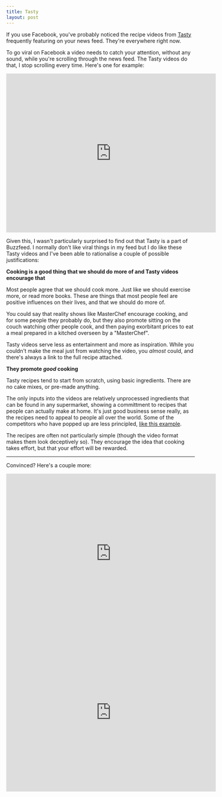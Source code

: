 ```yaml
---
title: Tasty
layout: post
---
```


If you use Facebook, you've probably noticed the recipe videos from [Tasty](https://www.facebook.com/buzzfeedtasty/?fref=ts) frequently featuring on your news feed. They're everywhere right now.

To go viral on Facebook a video needs to catch your attention, without any sound, while you're scrolling through the news feed. The Tasty videos do that, I stop scrolling every time. Here's one for example:

<iframe src="https://www.facebook.com/plugins/video.php?href=https%3A%2F%2Fwww.facebook.com%2Fbuzzfeedtasty%2Fvideos%2F1741611326091509%2F&show_text=1&width=560" width="560" height="425" style="border:none;overflow:hidden" scrolling="no" frameborder="0" allowTransparency="true"></iframe>

Given this, I wasn't particularly surprised to find out that Tasty is a part of Buzzfeed. I normally don't like viral things in my feed but I do like these Tasty videos and I've been able to rationalise a couple of possible justifications:

**Cooking is a good thing that we should do more of and Tasty videos encourage that**

Most people agree that we should cook more. Just like we should exercise more, or read more books. These are things that most people feel are positive influences on their lives, and that we should do more of.

You could say that reality shows like MasterChef encourage cooking, and for some people they probably do, but they also promote sitting on the couch watching other people cook, and then paying exorbitant prices to eat a meal prepared in a kitched overseen by a "MasterChef".

Tasty videos serve less as entertainment and more as inspiration. While you couldn't make the meal just from watching the video, you _almost_ could, and there's always a link to the full recipe attached.

**They promote _good_ cooking**

Tasty recipes tend to start from scratch, using basic ingredients. There are no cake mixes, or pre-made anything.

The only inputs into the videos are relatively unprocessed ingredients that can be found in any supermarket, showing a committment to recipes that people can actually make at home. It's just good business sense really, as the recipes need to appeal to people all over the world. Some of the competitors who have popped up are less principled, [like this example](https://www.facebook.com/foodbyshared/videos/1018342061536144/?fref=nf).

The recipes are often not particularly simple (though the video format makes them look deceptively so). They encourage the idea that cooking takes effort, but that your effort will be rewarded.

****

Convinced? Here's a couple more:

<iframe src="https://www.facebook.com/plugins/video.php?href=https%3A%2F%2Fwww.facebook.com%2Fbuzzfeedtasty%2Fvideos%2F1741600096092632%2F&show_text=1&width=560" width="560" height="425" style="border:none;overflow:hidden" scrolling="no" frameborder="0" allowTransparency="true"></iframe>

<br/>

<iframe src="https://www.facebook.com/plugins/video.php?href=https%3A%2F%2Fwww.facebook.com%2Fbuzzfeedtasty%2Fvideos%2F1741588772760431%2F&show_text=1&width=560" width="560" height="425" style="border:none;overflow:hidden" scrolling="no" frameborder="0" allowTransparency="true"></iframe>

